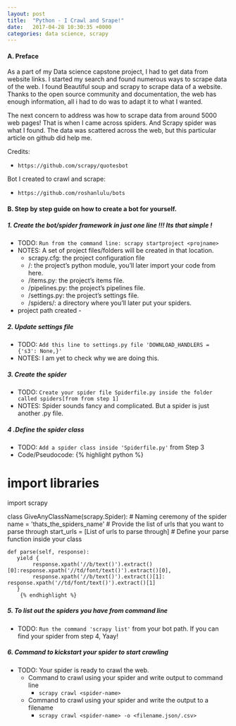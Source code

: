 ```yaml
---
layout: post
title:  "Python - I Crawl and Srape!"
date:   2017-04-28 10:30:35 +0000
categories: data science, scrapy
---
```


#### A. Preface
As a part of my Data science capstone project, I had to get data from website links. I started my search and found numerous ways to scrape data of the web. I found Beautiful soup and scrapy to scrape data of a website. Thanks to the open source community and documentation, the web has enough information, all i had to do was to adapt it to what I wanted.

The next concern to address was how to scrape data from around 5000 web pages! That is when I came across spiders. And Scrapy spider was what I found. The data was scattered across the web, but this particular article on github did help me.

Credits: 
- `https://github.com/scrapy/quotesbot`

Bot I created to crawl and scrape:
- `https://github.com/roshanlulu/bots`

#### B. Step by step guide on how to create a bot for yourself.

##### 1. Create the bot/spider framework in just one line !!! Its that simple !
- TODO: `Run from the command line: scrapy startproject <projname>`
- NOTES: A set of project files/folders will be created in that location.
    - scrapy.cfg: the project configuration file
    - <projname>/: the project’s python module, you’ll later import your code from here.
    - <projname>/items.py: the project’s items file.
    - <projname>/pipelines.py: the project’s pipelines file.
    - <projname>/settings.py: the project’s settings file.
    - <projname>/spiders/: a directory where you’ll later put your spiders.
- project path created - 

##### 2. Update settings file
- TODO: `Add this line to settings.py file 'DOWNLOAD_HANDLERS = {'s3': None,}'`
- NOTES: I am yet to check why we are doing this.

##### 3. Create the spider
- TODO: `Create your spider file Spiderfile.py inside the folder called spiders[from from step 1]`
- NOTES: Spider sounds fancy and complicated. But a spider is just another .py file.

##### 4 .Define the spider class
- TODO: `Add a spider class inside 'Spiderfile.py'` from Step 3
- Code/Pseudocode:
{% highlight python %}
# import libraries
import scrapy

class GiveAnyClassName(scrapy.Spider):
    # Naming ceremony of the spider
    name = 'thats_the_spiders_name'
    # Provide the list of urls that you want to parse through
    start_urls = [List of urls to parse through]
    # Define your parse function inside your class

    def parse(self, response):
       yield {
            response.xpath('//b/text()').extract()[0]:response.xpath('//td/font/text()').extract()[0],
            response.xpath('//b/text()').extract()[1]: response.xpath('//td/font/text()').extract()[1]
       }
        {% endhighlight %}

##### 5. To list out the spiders you have from command line
- TODO: `Run the command 'scrapy list'` from your bot path. If you can find your spider from step 4, Yaay!

##### 6. Command to kickstart your spider to start crawling
- TODO: Your spider is ready to crawl the web. 
    - Command to crawl using your spider and write output to command line
        - `scrapy crawl <spider-name>`
    - Command to crawl using your spider and write the output to a filename
        - `scrapy crawl <spider-name> -o <filename.json/.csv>`